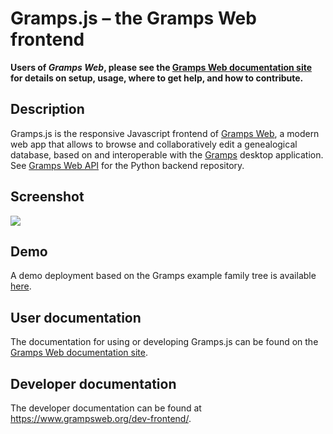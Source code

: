 # Gramps.js &ndash; the Gramps Web frontend

**Users of _Gramps Web_, please see the [Gramps Web documentation site](https://www.grampsweb.org/) for details on setup, usage, where to get help, and how to contribute.**

## Description

Gramps.js is the responsive Javascript frontend of <a href="https://www.grampsweb.org/">Gramps Web</a>, a modern web app that allows to browse and collaboratively edit a genealogical database, based on and interoperable with the <a href="https://gramps-project.org">Gramps</a> desktop application. See <a href="https://github.com/gramps-project/gramps-webapi">Gramps Web API</a> for the Python backend repository.

## Screenshot

![](screenshot.png)

## Demo

A demo deployment based on the Gramps example family tree is available [here](https://gcp-api-puqt5dnf3a-uc.a.run.app/).

## User documentation

The documentation for using or developing Gramps.js can be found on the [Gramps Web documentation site](https://www.grampsweb.org/).

## Developer documentation

The developer documentation can be found at https://www.grampsweb.org/dev-frontend/.
